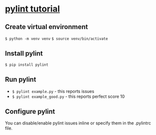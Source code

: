 # [pylint tutorial](https://www.youtube.com/watch?v=fFY5103p5-c&ab_channel=RealPython)

## Create virtual environment

`$ python -m venv venv`
`$ source venv/bin/activate`

## Install pylint

`$ pip install pylint`

## Run pylint

* `$ pylint example.py` - this reports issues
* `$ pylint example_good.py` - this reports perfect score 10

## Configure pylint

You can disable/enable pylint issues inline or specify them in the .pylintrc
file.





